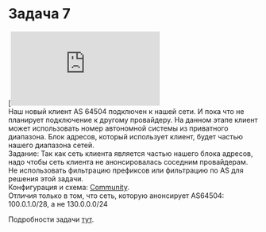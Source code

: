 # Задача 7

[![](https://dan4i4ek.info/src/99.html)  
Наш новый клиент AS 64504 подключен к нашей сети. И пока что не планирует подключение к другому провайдеру. На данном этапе клиент может использовать номер автономной системы из приватного диапазона. Блок адресов, который использует клиент, будет частью нашего диапазона сетей.  
Задание: Так как сеть клиента является частью нашего блока адресов, надо чтобы сеть клиента не анонсировалась соседним провайдерам.  
Не использовать фильтрацию префиксов или фильтрацию по AS для решения этой задачи.  
Конфигурация и схема: [Community](https://docs.google.com/document/d/1WFjksUR5aD2KhuN_ypA1IOMFavRzOX6p5ledbhyAN8o/pub).  
Отличия только в том, что сеть, которую анонсирует AS64504: 100.0.1.0/28, а не 130.0.0.0/24  

Подробности задачи [тут](https://linkmeup.ru/blog/99.html).  